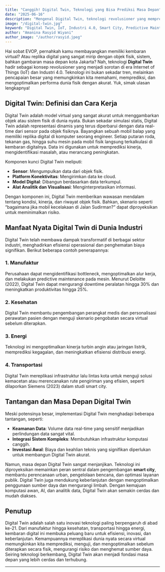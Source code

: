 ```yaml
---
title: "Canggih! Digital Twin, Teknologi yang Bisa Prediksi Masa Depan"
date: "2025-06-16"
description: "Mengenal Digital Twin, teknologi revolusioner yang memprediksi masa depan dengan replika virtual akurat."
image: "/digital-twin.jpg"
keyword: "Digital Twin, IoT, Industri 4.0, Smart City, Predictive Maintenance, Teknologi"
author: "Amanina Rasyid Wiyani"
author_image: "/author/rasyid.jpeg"
---
```



Hai sobat EVOP, pernahkah kamu membayangkan memiliki kembaran virtual? Atau replika digital yang sangat mirip dengan objek fisik, sistem, bahkan gambaran masa depan kota Jakarta? Nah, teknologi **Digital Twin** hadir sebagai konsep revolusioner yang menjadi sorotan di era Internet of Things (IoT) dan Industri 4.0. Teknologi ini bukan sekadar tren, melainkan pencapaian besar yang memungkinkan kita memahami, memprediksi, dan mengoptimalkan performa dunia fisik dengan akurat. Yuk, simak ulasan lengkapnya!

## Digital Twin: Definisi dan Cara Kerja

Digital Twin adalah model virtual yang sangat akurat untuk menggambarkan objek atau sistem fisik di dunia nyata. Bukan sekadar simulasi statis, Digital Twin adalah representasi dinamis yang terus diperbarui dengan data real-time dari sensor pada objek fisiknya. Bayangkan sebuah mobil balap yang memiliki replika digital di komputer seorang engineer. Setiap putaran roda, tekanan gas, hingga suhu mesin pada mobil fisik langsung terkalkulasi di kembaran digitalnya. Data ini digunakan untuk memprediksi kinerja, mengidentifikasi masalah, atau merancang peningkatan.

Komponen kunci Digital Twin meliputi:
- **Sensor**: Mengumpulkan data dari objek fisik.
- **Platform Konektivitas**: Mengirimkan data ke cloud.
- **Model Digital**: Dibangun berdasarkan data terkumpul.
- **Alat Analitik dan Visualisasi**: Menginterpretasikan informasi.

Dengan komponen ini, Digital Twin memberikan wawasan mendalam tentang kondisi, kinerja, dan riwayat objek fisik. Bahkan, skenario seperti “bagaimana jika mobil kecelakaan di Jalan Sudirman?” dapat diproyeksikan untuk meminimalkan risiko.

## Manfaat Nyata Digital Twin di Dunia Industri

Digital Twin telah membawa dampak transformatif di berbagai sektor industri, menghadirkan efisiensi operasional dan penghematan biaya signifikan. Berikut beberapa contoh penerapannya:

### 1. Manufaktur
Perusahaan dapat mengidentifikasi bottleneck, mengoptimalkan alur kerja, dan melakukan predictive maintenance pada mesin. Menurut Deloitte (2022), Digital Twin dapat mengurangi downtime peralatan hingga 30% dan meningkatkan produktivitas hingga 25%.

### 2. Kesehatan
Digital Twin membantu pengembangan perangkat medis dan personalisasi perawatan pasien dengan menguji skenario pengobatan secara virtual sebelum diterapkan.

### 3. Energi
Teknologi ini mengoptimalkan kinerja turbin angin atau jaringan listrik, memprediksi kegagalan, dan meningkatkan efisiensi distribusi energi.

### 4. Transportasi
Digital Twin mereplikasi infrastruktur lalu lintas kota untuk menguji solusi kemacetan atau merencanakan rute pengiriman yang efisien, seperti dilaporkan Siemens (2023) dalam studi smart city.

## Tantangan dan Masa Depan Digital Twin

Meski potensinya besar, implementasi Digital Twin menghadapi beberapa tantangan, seperti:

- **Keamanan Data**: Volume data real-time yang sensitif menjadikan perlindungan data sangat vital.
- **Integrasi Sistem Kompleks**: Membutuhkan infrastruktur komputasi canggih.
- **Investasi Awal**: Biaya dan keahlian teknis yang signifikan diperlukan untuk membangun Digital Twin akurat.

Namun, masa depan Digital Twin sangat menjanjikan. Teknologi ini diproyeksikan memainkan peran sentral dalam pengembangan **smart city**, membantu perencanaan urban, pengelolaan bencana, dan optimasi layanan publik. Digital Twin juga mendukung keberlanjutan dengan mengoptimalkan penggunaan sumber daya dan mengurangi limbah. Dengan kemajuan komputasi awan, AI, dan analitik data, Digital Twin akan semakin cerdas dan mudah diakses.

## Penutup

Digital Twin adalah salah satu inovasi teknologi paling berpengaruh di abad ke-21. Dari manufaktur hingga kesehatan, transportasi hingga energi, kembaran digital ini membuka peluang baru untuk efisiensi, inovasi, dan keberlanjutan. Kemampuannya mereplikasi dunia nyata secara virtual memungkinkan kita memprediksi, menguji, dan mengoptimalkan sebelum diterapkan secara fisik, mengurangi risiko dan menghemat sumber daya. Seiring teknologi berkembang, Digital Twin akan menjadi fondasi masa depan yang lebih cerdas dan terhubung.

---